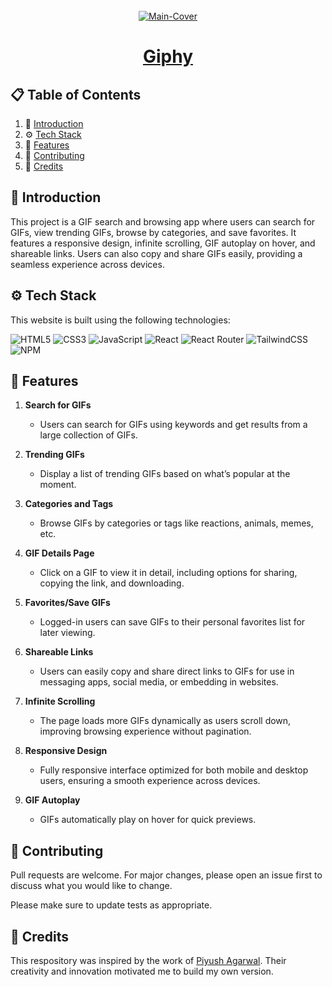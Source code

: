 <div align="center">
  <br />
   <a href="https://giphy-getarpit.netlify.app/" target="_blank"><img src="https://github.com/user-attachments/assets/2e16673f-912f-4477-aa26-763a09a3147f" alt="Main-Cover" border="0"></a>
  <br />

# [Giphy ](https://giphy-getarpit.netlify.app/)

</div>

## 📋 <a name="table">Table of Contents</a>

1. 🤖 [Introduction](#introduction)
2. ⚙️ [Tech Stack](#techstack)
3. 🔋 [Features](#features)
4. 🚀 [Contributing](#contribute)
5. 🫡 [Credits](#credits)

## <a name="introduction">🤖 Introduction</a>

This project is a GIF search and browsing app where users can search for GIFs, view trending GIFs, browse by categories, and save favorites. It features a responsive design, infinite scrolling, GIF autoplay on hover, and shareable links. Users can also copy and share GIFs easily, providing a seamless experience across devices.

## <a name="techstack">⚙️ Tech Stack</a>

This website is built using the following technologies:

![HTML5](https://img.shields.io/badge/html5-%23E34F26.svg?style=for-the-badge&logo=html5&logoColor=white)
![CSS3](https://img.shields.io/badge/css3-%231572B6.svg?style=for-the-badge&logo=css3&logoColor=white)
![JavaScript](https://img.shields.io/badge/javascript-%23323330.svg?style=for-the-badge&logo=javascript&logoColor=%23F7DF1E)
![React](https://img.shields.io/badge/react-%2320232a.svg?style=for-the-badge&logo=react&logoColor=%2361DAFB)
![React Router](https://img.shields.io/badge/React_Router-CA4245?style=for-the-badge&logo=react-router&logoColor=white)
![TailwindCSS](https://img.shields.io/badge/tailwindcss-%2338B2AC.svg?style=for-the-badge&logo=tailwind-css&logoColor=white)
![NPM](https://img.shields.io/badge/NPM-%23CB3837.svg?style=for-the-badge&logo=npm&logoColor=white)

## <a name="features">🔋 Features</a>

1. **Search for GIFs**
   - Users can search for GIFs using keywords and get results from a large collection of GIFs.

2. **Trending GIFs**
   - Display a list of trending GIFs based on what’s popular at the moment.

3. **Categories and Tags**
   - Browse GIFs by categories or tags like reactions, animals, memes, etc.

4. **GIF Details Page**
   - Click on a GIF to view it in detail, including options for sharing, copying the link, and downloading.

5. **Favorites/Save GIFs**
   - Logged-in users can save GIFs to their personal favorites list for later viewing.

6. **Shareable Links**
   - Users can easily copy and share direct links to GIFs for use in messaging apps, social media, or embedding in websites.

7. **Infinite Scrolling**
   - The page loads more GIFs dynamically as users scroll down, improving browsing experience without pagination.

8. **Responsive Design**
    - Fully responsive interface optimized for both mobile and desktop users, ensuring a smooth experience across devices.

9. **GIF Autoplay**
    - GIFs automatically play on hover for quick previews.

## <a name="contribute"> 🚀 Contributing</a>

Pull requests are welcome. For major changes, please open an issue first
to discuss what you would like to change.

Please make sure to update tests as appropriate.

## <a name="credits"> 🫡 Credits</a>

This respository was inspired by the work of [Piyush Agarwal](https://github.com/piyush-eon). Their creativity and innovation motivated me to build my own version.
